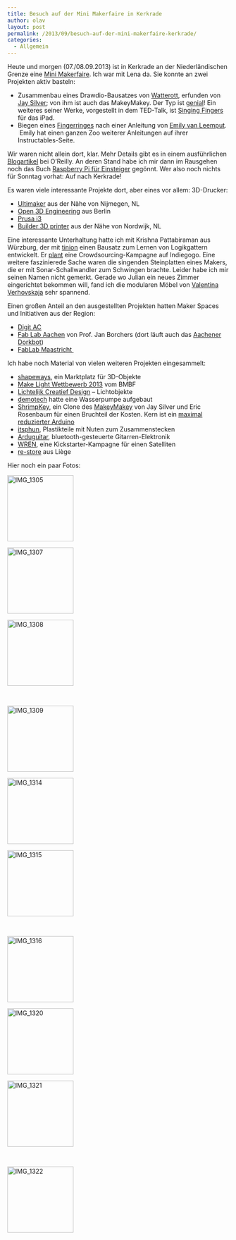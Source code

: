 ```yaml
---
title: Besuch auf der Mini Makerfaire in Kerkrade
author: olav
layout: post
permalink: /2013/09/besuch-auf-der-mini-makerfaire-kerkrade/
categories:
  - Allgemein
---
```

Heute und morgen (07./08.09.2013) ist in Kerkrade an der Niederländischen Grenze eine [Mini Makerfaire][1]. Ich war mit Lena da. Sie konnte an zwei Projekten aktiv basteln:

  * Zusammenbau eines Drawdio-Bausatzes von [Watterott][2], erfunden von [Jay Silver][3]; von ihm ist auch das MakeyMakey. Der Typ ist [genial][4]! Ein weiteres seiner Werke, vorgestellt in dem TED-Talk, ist [Singing Fingers][5] für das iPad.
  * Biegen eines [Fingerringes][6] nach einer Anleitung von [Emily van Leemput][7].  Emily hat einen ganzen Zoo weiterer Anleitungen auf ihrer Instructables-Seite.

Wir waren nicht allein dort, klar. Mehr Details gibt es in einem ausführlichen [Blogartikel][8] bei O&#8217;Reilly. An deren Stand habe ich mir dann im Rausgehen noch das Buch [Raspberry Pi für Einsteiger][9] gegönnt. Wer also noch nichts für Sonntag vorhat: Auf nach Kerkrade!

Es waren viele interessante Projekte dort, aber eines vor allem: 3D-Drucker:

  * [Ultimaker][10] aus der Nähe von Nijmegen, NL
  * [Open 3D Engineering][11] aus Berlin
  * [Prusa i3][12]
  * [Builder 3D printer][13] aus der Nähe von Nordwijk, NL

Eine interessante Unterhaltung hatte ich mit Krishna Pattabiraman aus Würzburg, der mit [tinion][14] einen Bausatz zum Lernen von Logikgattern entwickelt. Er [plant][15] eine Crowdsourcing-Kampagne auf Indiegogo. Eine weitere faszinierede Sache waren die singenden Steinplatten eines Makers, die er mit Sonar-Schallwandler zum Schwingen brachte. Leider habe ich mir seinen Namen nicht gemerkt. Gerade wo Julian ein neues Zimmer eingerichtet bekommen will, fand ich die modularen Möbel von [Valentina Verhovskaja][16] sehr spannend.

Einen großen Anteil an den ausgestellten Projekten hatten Maker Spaces und Initiativen aus der Region:

  * [Digit AC][17]
  * [Fab Lab Aachen][18] von Prof. Jan Borchers (dort läuft auch das [Aachener Dorkbot][19])
  * [FabLab Maastricht ][20]

Ich habe noch Material von vielen weiteren Projekten eingesammelt:

  * [shapeways][21], ein Marktplatz für 3D-Objekte
  * [Make Light Wettbewerb 2013][22] vom BMBF
  * [Lichtelijk Creatief Design][23] &#8211; Lichtobjekte
  * [demotech][24] hatte eine Wasserpumpe aufgebaut
  * [ShrimpKey][25], ein Clone des [MakeyMakey][26] von Jay Silver und Eric Rosenbaum für einen Bruchteil der Kosten. Kern ist ein [maximal reduzierter Arduino][27]
  * [itsphun][28], Plastikteile mit Nuten zum Zusammenstecken
  * [Arduguitar][29], bluetooth-gesteuerte Gitarren-Elektronik
  * [WREN][30], eine Kickstarter-Kampagne für einen Satelliten
  * [re-store][31] aus Liège

Hier noch ein paar Fotos:

<!-- see gallery_shortcode() in wp-includes/media.php -->

<div id='gallery-17' class='gallery galleryid-829 gallery-columns-3 gallery-size-thumbnail'>
  <dl class='gallery-item'>
    <dt class='gallery-icon'>
      <a href='http://wp-tinkerthon.vm.lst.pm/wp-content/uploads/2013/09/IMG_1305-e1378598788286.jpg' rel="lightbox[829]" title="Besuch auf der Mini Makerfaire in Kerkrade"><img width="150" height="150" src="http://wp-tinkerthon.vm.lst.pm/wp-content/uploads/2013/09/IMG_1305-e1378598762678-150x150.jpg" class="attachment-thumbnail" alt="IMG_1305" /></a>
    </dt>
  </dl>
  
  <dl class='gallery-item'>
    <dt class='gallery-icon'>
      <a href='http://wp-tinkerthon.vm.lst.pm/wp-content/uploads/2013/09/IMG_1307-e1378599235718.jpg' rel="lightbox[829]" title="Besuch auf der Mini Makerfaire in Kerkrade"><img width="150" height="150" src="http://wp-tinkerthon.vm.lst.pm/wp-content/uploads/2013/09/IMG_1307-e1378599219161-150x150.jpg" class="attachment-thumbnail" alt="IMG_1307" /></a>
    </dt>
  </dl>
  
  <dl class='gallery-item'>
    <dt class='gallery-icon'>
      <a href='http://wp-tinkerthon.vm.lst.pm/wp-content/uploads/2013/09/IMG_1308-e1378599157431.jpg' rel="lightbox[829]" title="Besuch auf der Mini Makerfaire in Kerkrade"><img width="150" height="150" src="http://wp-tinkerthon.vm.lst.pm/wp-content/uploads/2013/09/IMG_1308-e1378599141342-150x150.jpg" class="attachment-thumbnail" alt="IMG_1308" /></a>
    </dt>
  </dl>
  
  <br style="clear: both" />
  
  <dl class='gallery-item'>
    <dt class='gallery-icon'>
      <a href='http://wp-tinkerthon.vm.lst.pm/wp-content/uploads/2013/09/IMG_1309-e1378599115243.jpg' rel="lightbox[829]" title="Besuch auf der Mini Makerfaire in Kerkrade"><img width="150" height="150" src="http://wp-tinkerthon.vm.lst.pm/wp-content/uploads/2013/09/IMG_1309-e1378599100820-150x150.jpg" class="attachment-thumbnail" alt="IMG_1309" /></a>
    </dt>
  </dl>
  
  <dl class='gallery-item'>
    <dt class='gallery-icon'>
      <a href='http://wp-tinkerthon.vm.lst.pm/wp-content/uploads/2013/09/IMG_1314-e1378599075970.jpg' rel="lightbox[829]" title="Besuch auf der Mini Makerfaire in Kerkrade"><img width="150" height="150" src="http://wp-tinkerthon.vm.lst.pm/wp-content/uploads/2013/09/IMG_1314-e1378599059927-150x150.jpg" class="attachment-thumbnail" alt="IMG_1314" /></a>
    </dt>
  </dl>
  
  <dl class='gallery-item'>
    <dt class='gallery-icon'>
      <a href='http://wp-tinkerthon.vm.lst.pm/wp-content/uploads/2013/09/IMG_1315-e1378599033972.jpg' rel="lightbox[829]" title="Besuch auf der Mini Makerfaire in Kerkrade"><img width="150" height="150" src="http://wp-tinkerthon.vm.lst.pm/wp-content/uploads/2013/09/IMG_1315-e1378599018599-150x150.jpg" class="attachment-thumbnail" alt="IMG_1315" /></a>
    </dt>
  </dl>
  
  <br style="clear: both" />
  
  <dl class='gallery-item'>
    <dt class='gallery-icon'>
      <a href='http://wp-tinkerthon.vm.lst.pm/wp-content/uploads/2013/09/IMG_1316-e1378598992724.jpg' rel="lightbox[829]" title="Besuch auf der Mini Makerfaire in Kerkrade"><img width="150" height="150" src="http://wp-tinkerthon.vm.lst.pm/wp-content/uploads/2013/09/IMG_1316-e1378598975133-150x150.jpg" class="attachment-thumbnail" alt="IMG_1316" /></a>
    </dt>
  </dl>
  
  <dl class='gallery-item'>
    <dt class='gallery-icon'>
      <a href='http://wp-tinkerthon.vm.lst.pm/wp-content/uploads/2013/09/IMG_1320-e1378598941725.jpg' rel="lightbox[829]" title="Besuch auf der Mini Makerfaire in Kerkrade"><img width="150" height="150" src="http://wp-tinkerthon.vm.lst.pm/wp-content/uploads/2013/09/IMG_1320-e1378598924346-150x150.jpg" class="attachment-thumbnail" alt="IMG_1320" /></a>
    </dt>
  </dl>
  
  <dl class='gallery-item'>
    <dt class='gallery-icon'>
      <a href='http://wp-tinkerthon.vm.lst.pm/wp-content/uploads/2013/09/IMG_1321-e1378598887717.jpg' rel="lightbox[829]" title="Besuch auf der Mini Makerfaire in Kerkrade"><img width="150" height="150" src="http://wp-tinkerthon.vm.lst.pm/wp-content/uploads/2013/09/IMG_1321-e1378598871880-150x150.jpg" class="attachment-thumbnail" alt="IMG_1321" /></a>
    </dt>
  </dl>
  
  <br style="clear: both" />
  
  <dl class='gallery-item'>
    <dt class='gallery-icon'>
      <a href='http://wp-tinkerthon.vm.lst.pm/wp-content/uploads/2013/09/IMG_1322-e1378598846409.jpg' rel="lightbox[829]" title="Besuch auf der Mini Makerfaire in Kerkrade"><img width="150" height="150" src="http://wp-tinkerthon.vm.lst.pm/wp-content/uploads/2013/09/IMG_1322-e1378598830809-150x150.jpg" class="attachment-thumbnail" alt="IMG_1322" /></a>
    </dt>
  </dl>
  
  <br style='clear: both;' />
</div>

 [1]: http://www.kerkrademakerfaire.eu/
 [2]: http://www.watterott.com/de/Drawdio-Bausatz
 [3]: http://web.media.mit.edu/~silver/
 [4]: http://tedxtalks.ted.com/video/TEDxSantaCruz-Jay-Silver-World
 [5]: http://singingfingers.com/
 [6]: http://www.instructables.com/id/Twisted-ring-A-spin-off/
 [7]: http://www.instructables.com/member/emilyvanleemput
 [8]: http://community.oreilly.de/blog/2013/09/08/mini-maker-faire-kerkrade/
 [9]: http://www.amazon.de/gp/product/3955611477/ref=as_li_ss_tl?ie=UTF8&camp=1638&creative=19454&creativeASIN=3955611477&linkCode=as2&tag=dankbar-21
 [10]: http://www.ultimaker.com/
 [11]: http://www.open3dengineering.org/
 [12]: http://reprapuniverse.com/
 [13]: http://3dprinter4u.com/
 [14]: http://www.tinion.com/
 [15]: http://www.tinion.com/crowd-funding/
 [16]: http://www.physiotherapie-verhovskaja.de/
 [17]: http://digitac.cc/
 [18]: http://fablab.rwth-aachen.de/
 [19]: http://dorkbot.de
 [20]: http://fablabmaastricht.nl/
 [21]: http://www.shapeways.com/
 [22]: http://www.photonik-campus.de/
 [23]: http://lichtelijkcreatief.nl/
 [24]: http://demotech.org/d-design/designA.php?d=43
 [25]: http://fromscratched.nl/index.php/shrimpkey-maak-je-eigen-makeymakey-deel-1/
 [26]: http://www.makeymakey.com/
 [27]: http://shrimping.it/
 [28]: http://itsphun.com/
 [29]: http://arduguitar.org/
 [30]: http://www.kickstarter.com/projects/1467273745/wren-fly-a-real-spacecraft-by-yourself
 [31]: https://twitter.com/REstoreLiege